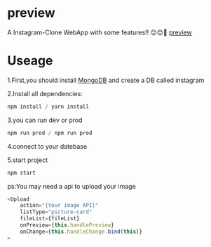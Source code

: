 # preview
A Instagram-Clone WebApp with some  features!! 😉😊📸
[preview](http://ovqcrw9cu.bkt.clouddn.com/Fqjf-AmPQeZoF8NH8NCyct3-hvky)

# Useage
1.First,you should install [MongoDB](https://docs.mongodb.com/manual/reference/command/) and create a DB called instagram

2.Install all dependencies:
```js
npm install / yarn install
```
3.you can run dev or prod
```js
npm run prod / npm run prod
```
4.connect to your datebase

5.start project
```js
npm start
```

ps:You may need a api to upload your image
```js
<Upload
    action="{Your image API}"
    listType="picture-card"
    fileList={fileList}
    onPreview={this.handlePreview}
    onChange={this.handleChange.bind(this)}
>
```
